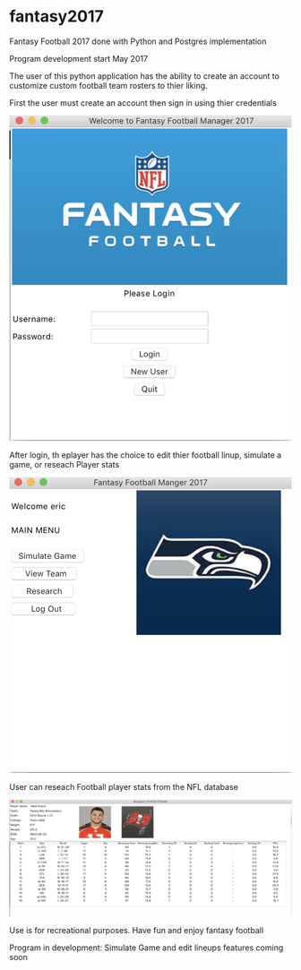 # fantasy2017
Fantasy Football 2017 done with Python and Postgres implementation

Program development start May 2017

The user of this python application has the ability to create an account to customize custom
football team rosters to thier liking.

First the user must create an account then sign in using thier credentials

![picture](pics/loginWin.png)

After login, th eplayer has the choice to edit thier football linup, simulate a game, or reseach Player stats

![picture](pics/user.png)

User can reseach Football player stats from the NFL database

![picture](pics/playerStats.png)


Use is for recreational purposes. Have fun and enjoy fantasy football

Program in development: Simulate Game and edit lineups features coming soon

